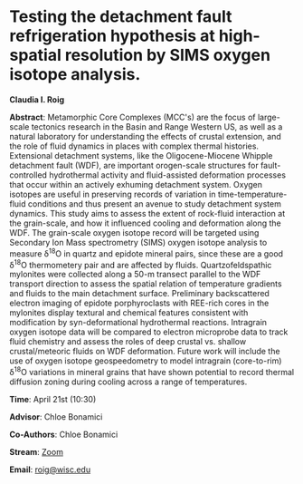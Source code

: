 # Testing the detachment fault refrigeration hypothesis at high-spatial resolution by SIMS oxygen isotope analysis.

**Claudia I. Roig**

**Abstract**: Metamorphic Core Complexes (MCC's) are the focus of large-scale tectonics research in the Basin and Range Western US, as well as a natural laboratory for understanding the effects of crustal extension, and the role of fluid dynamics in places with complex thermal histories. Extensional detachment systems, like the Oligocene-Miocene Whipple detachment fault (WDF), are important orogen-scale structures for fault-controlled hydrothermal activity and fluid-assisted deformation processes that occur within an actively exhuming detachment system. Oxygen isotopes are useful in preserving records of variation in time-temperature-fluid conditions and thus present an avenue to study detachment system dynamics. This study aims to assess the extent of rock-fluid interaction at the grain-scale, and how it influenced cooling and deformation along the WDF. The grain-scale oxygen isotope record will be targeted using Secondary Ion Mass spectrometry (SIMS) oxygen isotope analysis to measure  δ<sup>18</sup>O in quartz and epidote mineral pairs, since these are a good  δ<sup>18</sup>O thermometery pair and are affected by fluids. Quartzofeldspathic mylonites were collected along a 50-m transect parallel to the WDF transport direction to assess the spatial relation of temperature gradients and fluids to the main detachment surface. Preliminary backscattered electron imaging of epidote porphyroclasts with REE-rich cores in the mylonites display textural and chemical features consistent with modification by syn-deformational hydrothermal reactions. Intragrain oxygen isotope data will be compared to electron microprobe data to track fluid chemistry and assess the roles of deep crustal vs. shallow crustal/meteoric fluids on WDF deformation. Future work will include the use of oxygen isotope geospeedometry to model intragrain (core-to-rim)  δ<sup>18</sup>O variations in mineral grains that have shown potential to record thermal diffusion zoning during cooling across a range of temperatures.


**Time**:   April 21st (10:30)

**Advisor**: Chloe Bonamici

**Co-Authors**: Chloe Bonamici

**Stream**: [Zoom](https://uwmadison.zoom.us/meeting#/test11111)

**Email**: [roig@wisc.edu](mailto:roig@wisc.edu)
